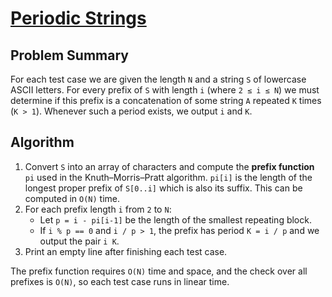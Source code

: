 # [Periodic Strings](https://www.spoj.com/problems/PERIOD/)

## Problem Summary
For each test case we are given the length `N` and a string `S` of lowercase ASCII letters.
For every prefix of `S` with length `i` (where `2 ≤ i ≤ N`) we must determine if this
prefix is a concatenation of some string `A` repeated `K` times (`K > 1`).
Whenever such a period exists, we output `i` and `K`.

## Algorithm
1. Convert `S` into an array of characters and compute the **prefix function** `pi`
   used in the Knuth–Morris–Pratt algorithm.  `pi[i]` is the length of the longest
   proper prefix of `S[0..i]` which is also its suffix.  This can be computed in
   `O(N)` time.
2. For each prefix length `i` from `2` to `N`:
   * Let `p = i - pi[i-1]` be the length of the smallest repeating block.
   * If `i % p == 0` and `i / p > 1`, the prefix has period `K = i / p` and we
     output the pair `i K`.
3. Print an empty line after finishing each test case.

The prefix function requires `O(N)` time and space, and the check over all
prefixes is `O(N)`, so each test case runs in linear time.
